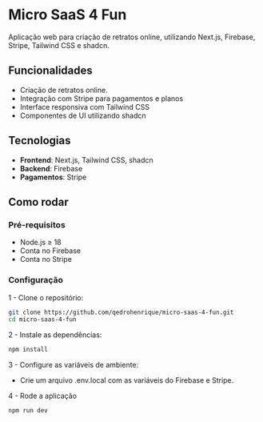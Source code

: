 # Micro SaaS 4 Fun

Aplicação web para criação de retratos online, utilizando Next.js, Firebase, Stripe, Tailwind CSS e shadcn.

## Funcionalidades

- Criação de retratos online.
- Integração com Stripe para pagamentos e planos
- Interface responsiva com Tailwind CSS
- Componentes de UI utilizando shadcn

## Tecnologias

- **Frontend**: Next.js, Tailwind CSS, shadcn
- **Backend**: Firebase
- **Pagamentos**: Stripe

## Como rodar

### Pré-requisitos

- Node.js ≥ 18
- Conta no Firebase
- Conta no Stripe

### Configuração
1 - Clone o repositório:
   ```bash
   git clone https://github.com/qedrohenrique/micro-saas-4-fun.git
   cd micro-saas-4-fun
  ```

2 - Instale as dependências:
   ```bash
   npm install
  ```

3 - Configure as variáveis de ambiente:
* Crie um arquivo .env.local com as variáveis do Firebase e Stripe.

4 - Rode a aplicação
   ```bash
   npm run dev
  ```

